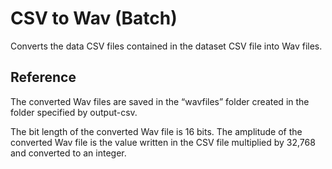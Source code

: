 # CSV to Wav (Batch)
Converts the data CSV files contained in the dataset CSV file into Wav files.

## Reference
The converted Wav files are saved in the “wavfiles” folder created in the folder specified by output-csv.

The bit length of the converted Wav file is 16 bits. The amplitude of the converted Wav file is the value written in the CSV file multiplied by 32,768 and converted to an integer.


